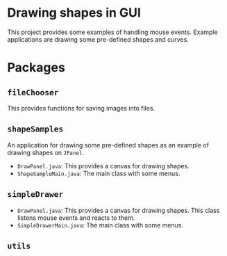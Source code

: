 # Drawing shapes in GUI
This project provides some examples of handling mouse events.
Example applications are drawing some pre-defined shapes and curves.

# Packages
## `fileChooser`
This provides functions for saving images into files.
## `shapeSamples`
An application for drawing some pre-defined shapes as an example of drawing shapes on `JPanel`.
- `DrawPanel.java`:  This provides a canvas for drawing shapes.
- `ShapeSampleMain.java`:  The main class with some menus.
## `simpleDrawer`
- `DrawPanel.java`:  This provides a canvas for drawing shapes.  This class listens mouse events and reacts to them.
- `SimpleDrawerMain.java`: The main class with some menus.
## `utils`
